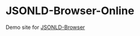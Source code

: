 # JSONLD-Browser-Online

Demo site for [JSONLD-Browser](https://github.com/simeonackermann/jsonld-browser)
